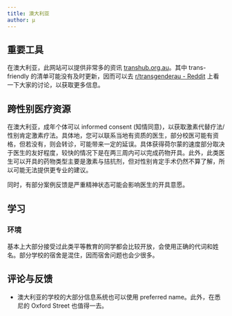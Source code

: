 ```yaml
---
title: 澳大利亚
author: μ
---
```


## 重要工具

在澳大利亚，此网站可以提供非常多的资讯 [transhub.org.au](https://www.transhub.org.au/)。其中 trans-friendly 的清单可能没有及时更新，因而可以去 [r/transgenderau - Reddit](https://www.reddit.com/r/transgenderau/) 上看一下大家的讨论，以获取更多信息。

## 跨性别医疗资源

在澳大利亚，成年个体可以 informed consent (知情同意)，以获取激素代替疗法/性别肯定激素疗法。具体地，您可以联系当地有资质的医生，部分校医可能有资格，但若没有，则会转诊，可能带来一定的延误。具体获得荷尔蒙的速度部分取决于医生的友好程度，较快的情况下是在两三周内可以完成药物开具。此外，此类医生可以开具的药物类型主要是激素与拮抗剂，但对性别肯定手术仍然不算了解，所以可能无法提供更专业的建议。

同时，有部分案例反馈是严重精神状态可能会影响医生的开具意愿。

## 学习

### 环境

基本上大部分接受过此类平等教育的同学都会比较开放，会使用正确的代词和姓名。部分学校的宿舍是混住，因而宿舍问题也会少很多。

## 评论与反馈

- 澳大利亚的学校的大部分信息系统也可以使用 preferred name。此外，在悉尼的 Oxford Street 也值得一去。

